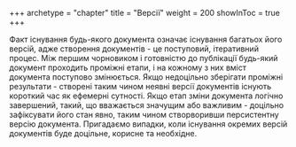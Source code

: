 +++
archetype = "chapter"
title = "Версії"
weight = 200
showInToc = true
+++

Факт існування будь-якого документа означає існування багатьох його версій, адже створення документів - це поступовий, ітеративний процес.
Між першим чорновиком і готовністю до публікації будь-який документ проходить проміжні етапи, і на кожному з них вміст документа поступово змінюється.
Якщо недоцільно зберігати проміжні результати - створені таким чином неявні версії документів існують короткий час як ефемерні сутності.
Якщо етап зміни документа логічно завершений, такий,     що вважається значущим або важливим - доцільно зафіксувати його стан явно, таким чином створворивши персистентну версію документа.
Пригадаємо випадки, коли існування окремих версій документів буде доцільне, корисне та необхідне.
